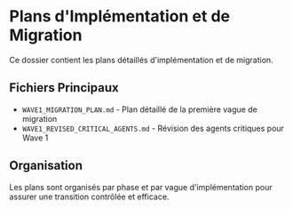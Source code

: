 # Plans d'Implémentation et de Migration

Ce dossier contient les plans détaillés d'implémentation et de migration.

## Fichiers Principaux

- `WAVE1_MIGRATION_PLAN.md` - Plan détaillé de la première vague de migration
- `WAVE1_REVISED_CRITICAL_AGENTS.md` - Révision des agents critiques pour Wave 1

## Organisation

Les plans sont organisés par phase et par vague d'implémentation pour assurer une transition contrôlée et efficace. 